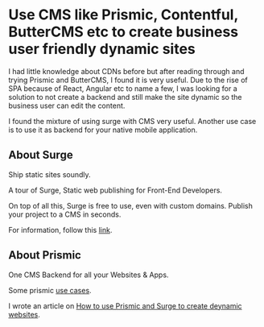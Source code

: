 # Use CMS like Prismic, Contentful, ButterCMS etc to create business user friendly dynamic sites

I had little knowledge about CDNs before but after reading through and trying Prismic and ButterCMS, I found it is very useful.
Due to the rise of SPA because of React, Angular etc to name a few, I was looking for a solution to not create a backend and still make the site dynamic so the business user can edit the content.

I found the mixture of using surge with CMS very useful. Another use case is to use it as backend for your native mobile application.

## About Surge

Ship static sites soundly.

A tour of Surge, Static web publishing for Front-End Developers.

On top of all this, Surge is free to use, even with custom domains. Publish your project to a CMS in seconds.

For information, follow this [link](https://surge.sh/tour).

## About Prismic

One CMS Backend for all your Websites & Apps.

Some prismic [use cases](https://prismic.io/usecases).

I wrote an article on [How to use Prismic and Surge to create deynamic websites](https://medium.com/wineofbits/host-your-dynamic-website-without-spending-a-penny-d1ba91501a62).
